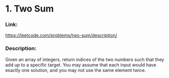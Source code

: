 # 1. Two Sum

### **Link:** 

https://leetcode.com/problems/two-sum/description/

### **Description:**

Given an array of integers, return indices of the two numbers such that they add up to a specific target.
You may assume that each input would have exactly one solution, and you may not use the same element twice.
